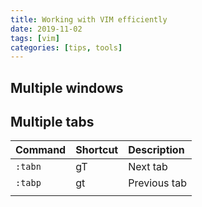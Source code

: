 ```yaml
---
title: Working with VIM efficiently
date: 2019-11-02
tags: [vim]
categories: [tips, tools]
---
```


## Multiple windows

## Multiple tabs

| Command | Shortcut | Description  |
|:--------|:---------|:-------------|
| `:tabn` | gT       | Next tab     |
| `:tabp` | gt       | Previous tab |
|         |          |              |


[Stack Exchange: How can I edit multiple files in VIM?]: https://unix.stackexchange.com/questions/27586/how-can-i-edit-multiple-files-in-vim
[Confirm blog: Mastering Vim: Opening files]: https://blog.confirm.ch/mastering-vim-opening-files/
[Confirm blog: Mastering Vim: Working with multiple files]: https://blog.confirm.ch/mastering-vim-working-with-multiple-files/
